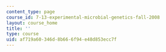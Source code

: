 ```yaml
---
content_type: page
course_id: 7-13-experimental-microbial-genetics-fall-2008
layout: course_home
title: ''
type: course
uid: af719a60-346d-8b66-6f94-e48d853ecc7f
---
```

